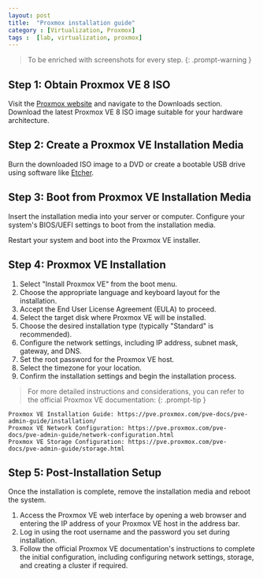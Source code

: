 ```yaml
---
layout: post
title:  "Proxmox installation guide"
category : [Virtualization, Proxmox]
tags :  [lab, virtualization, proxmox]
---
```


> To be enriched with screenshots for every step.
{: .prompt-warning }

## Step 1: Obtain Proxmox VE 8 ISO

Visit the [Proxmox website](https://www.proxmox.com/) and navigate to the Downloads section.
Download the latest Proxmox VE 8 ISO image suitable for your hardware architecture.

## Step 2: Create a Proxmox VE Installation Media

Burn the downloaded ISO image to a DVD or create a bootable USB drive using software like [Etcher](https://etcher.balena.io/).

## Step 3: Boot from Proxmox VE Installation Media

Insert the installation media into your server or computer.
Configure your system's BIOS/UEFI settings to boot from the installation media.

Restart your system and boot into the Proxmox VE installer.

## Step 4: Proxmox VE Installation

1. Select "Install Proxmox VE" from the boot menu.
2. Choose the appropriate language and keyboard layout for the installation.
3. Accept the End User License Agreement (EULA) to proceed.
4. Select the target disk where Proxmox VE will be installed.
5. Choose the desired installation type (typically "Standard" is recommended).
6. Configure the network settings, including IP address, subnet mask, gateway, and DNS.
7. Set the root password for the Proxmox VE host.
8. Select the timezone for your location.
9. Confirm the installation settings and begin the installation process.

> For more detailed instructions and considerations, you can refer to the official Proxmox VE documentation:
{: .prompt-tip }
```
Proxmox VE Installation Guide: https://pve.proxmox.com/pve-docs/pve-admin-guide/installation/
Proxmox VE Network Configuration: https://pve.proxmox.com/pve-docs/pve-admin-guide/network-configuration.html
Proxmox VE Storage Configuration: https://pve.proxmox.com/pve-docs/pve-admin-guide/storage.html
```

## Step 5: Post-Installation Setup

Once the installation is complete, remove the installation media and reboot the system.

1. Access the Proxmox VE web interface by opening a web browser and entering the IP address of your Proxmox VE host in the address bar.
2. Log in using the root username and the password you set during installation.
3. Follow the official Proxmox VE documentation's instructions to complete the initial configuration, including configuring network settings, storage, and creating a cluster if required.

